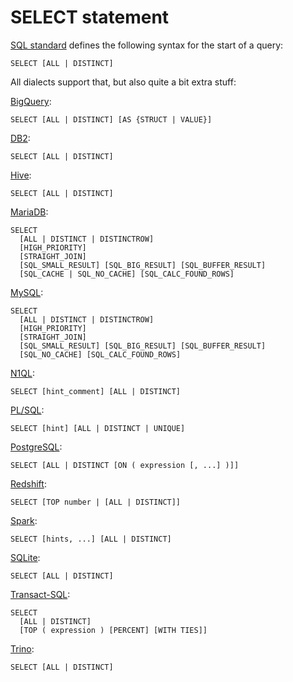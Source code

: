 # SELECT statement

[SQL standard][] defines the following syntax for the start of a query:

    SELECT [ALL | DISTINCT]

All dialects support that, but also quite a bit extra stuff:

[BigQuery][]:

    SELECT [ALL | DISTINCT] [AS {STRUCT | VALUE}]

[DB2][]:

    SELECT [ALL | DISTINCT]

[Hive][]:

    SELECT [ALL | DISTINCT]

[MariaDB][]:

    SELECT
      [ALL | DISTINCT | DISTINCTROW]
      [HIGH_PRIORITY]
      [STRAIGHT_JOIN]
      [SQL_SMALL_RESULT] [SQL_BIG_RESULT] [SQL_BUFFER_RESULT]
      [SQL_CACHE | SQL_NO_CACHE] [SQL_CALC_FOUND_ROWS]

[MySQL][]:

    SELECT
      [ALL | DISTINCT | DISTINCTROW]
      [HIGH_PRIORITY]
      [STRAIGHT_JOIN]
      [SQL_SMALL_RESULT] [SQL_BIG_RESULT] [SQL_BUFFER_RESULT]
      [SQL_NO_CACHE] [SQL_CALC_FOUND_ROWS]

[N1QL][]:

    SELECT [hint_comment] [ALL | DISTINCT]

[PL/SQL][]:

    SELECT [hint] [ALL | DISTINCT | UNIQUE]

[PostgreSQL][]:

    SELECT [ALL | DISTINCT [ON ( expression [, ...] )]]

[Redshift][]:

    SELECT [TOP number | [ALL | DISTINCT]]

[Spark][]:

    SELECT [hints, ...] [ALL | DISTINCT]

[SQLite][]:

    SELECT [ALL | DISTINCT]

[Transact-SQL][]:

    SELECT
      [ALL | DISTINCT]
      [TOP ( expression ) [PERCENT] [WITH TIES]]

[Trino][]:

    SELECT [ALL | DISTINCT]

[sql standard]: https://jakewheat.github.io/sql-overview/sql-2008-foundation-grammar.html#query-specification
[bigquery]: https://cloud.google.com/bigquery/docs/reference/standard-sql/query-syntax
[db2]: https://www.ibm.com/docs/en/db2/9.7?topic=queries-subselect
[hive]: https://cwiki.apache.org/confluence/display/Hive/LanguageManual+Select
[mariadb]: https://mariadb.com/kb/en/select/
[mysql]: https://dev.mysql.com/doc/refman/8.0/en/select.html
[n1ql]: https://docs.couchbase.com/server/current/n1ql/n1ql-language-reference/select-syntax.html
[pl/sql]: https://docs.oracle.com/database/121/SQLRF/queries001.htm#SQLRF52327
[postgresql]: https://www.postgresql.org/docs/current/sql-select.html
[redshift]: https://docs.aws.amazon.com/redshift/latest/dg/r_SELECT_synopsis.html
[spark]: https://spark.apache.org/docs/latest/sql-ref-syntax-qry-select.html
[sqlite]: https://www.sqlite.org/lang_select.html
[transact-sql]: https://docs.microsoft.com/en-US/sql/t-sql/queries/select-transact-sql?view=sql-server-ver15
[trino]: https://trino.io/docs/current/sql/select.html
